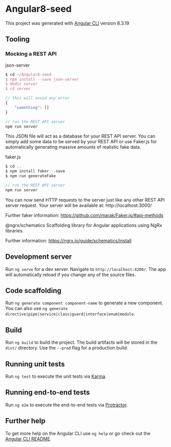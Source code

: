 # Angular8-seed

This project was generated with [Angular CLI](https://github.com/angular/angular-cli) version 8.3.19

## Tooling
### Mocking a REST API
json-server
```javascript
$ cd ~/Angular8-seed
$ npm install --save json-server 
$ mkdir server
$ cd server
```

```javascript
// this will avoid any error
{
    "something": []
}
```

```javascript
// run the REST API server
npm run server
```

This JSON file will act as a database for your REST API server. You can simply add some data to be served by your REST API or use 
Faker.js for automatically generating massive amounts of realistic fake data.

faker.js
```javascript
$ cd ..
$ npm install faker --save
$ npm run generateFake
```

```javascript
// run the REST API server
npm run server
```

You can now send HTTP requests to the server just like any other REST API server request. 
Your server will be available at: http://localhost:3000/

Further faker information:
https://github.com/marak/Faker.js/#api-methods


@ngrx/schematics
Scaffolding library for Angular applications using NgRx libraries.

Further information:
https://ngrx.io/guide/schematics/install


## Development server

Run `ng serve` for a dev server. Navigate to `http://localhost:4200/`. The app will automatically reload if you change any of the source files.

## Code scaffolding

Run `ng generate component component-name` to generate a new component. You can also use `ng generate directive|pipe|service|class|guard|interface|enum|module`.

## Build

Run `ng build` to build the project. The build artifacts will be stored in the `dist/` directory. Use the `--prod` flag for a production build.

## Running unit tests

Run `ng test` to execute the unit tests via [Karma](https://karma-runner.github.io).

## Running end-to-end tests

Run `ng e2e` to execute the end-to-end tests via [Protractor](http://www.protractortest.org/).

## Further help

To get more help on the Angular CLI use `ng help` or go check out the [Angular CLI README](https://github.com/angular/angular-cli/blob/master/README.md).
